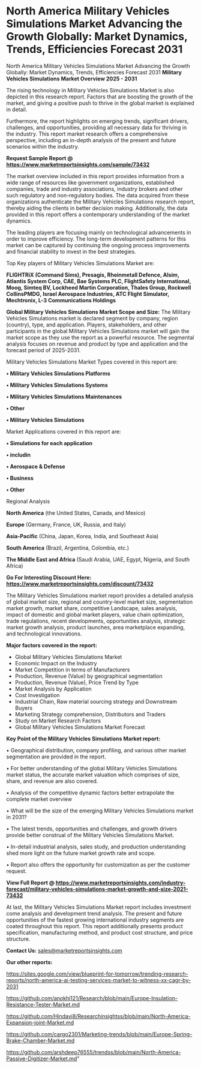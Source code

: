 # North America Military Vehicles Simulations Market Advancing the Growth Globally: Market Dynamics, Trends, Efficiencies Forecast 2031
North America Military Vehicles Simulations Market Advancing the Growth Globally: Market Dynamics, Trends, Efficiencies Forecast 2031
<Strong> Military Vehicles Simulations Market Overview 2025 - 2031</strong>

The rising technology in Military Vehicles Simulations Market is also depicted in this research report. Factors that are boosting the growth of the market, and giving a positive push to thrive in the global market is explained in detail.

Furthermore, the report highlights on emerging trends, significant drivers, challenges, and opportunities, providing all necessary data for thriving in the industry. This report market research offers a comprehensive perspective, including an in-depth analysis of the present and future scenarios within the industry.

<strong>Request Sample Report @ <a href=https://www.marketreportsinsights.com/sample/73432>https://www.marketreportsinsights.com/sample/73432</a></strong>

The market overview included in this report provides information from a wide range of resources like government organizations, established companies, trade and industry associations, industry brokers and other such regulatory and non-regulatory bodies. The data acquired from these organizations authenticate the Military Vehicles Simulations research report, thereby aiding the clients in better decision making. Additionally, the data provided in this report offers a contemporary understanding of the market dynamics.

The leading players are focusing mainly on technological advancements in order to improve efficiency. The long-term development patterns for this market can be captured by continuing the ongoing process improvements and financial stability to invest in the best strategies.

Top Key players of Military Vehicles Simulations Market are:

<strong>FLIGHTRiX (Command Sims), Presagis, Rheinmetall Defence, Alsim, Atlantis System Corp, CAE, Bae Systems PLC, FlightSafety International, Moog, Simteq BV, Lockheed Martin Corporation, Thales Group, Rockwell CollinsPMDG, Israel Aerospace Industries, ATC Flight Simulator, Mechtronix, L-3 Communications Holdings</strong>

<strong><b>Global Military Vehicles Simulations Market Scope and Size:</b></strong>
The Military Vehicles Simulations market is declared segment by company, region (country), type, and application. Players, stakeholders, and other participants in the global Military Vehicles Simulations market will gain the market scope as they use the report as a powerful resource. The segmental analysis focuses on revenue and product by type and application and the forecast period of 2025-2031.

Military Vehicles Simulations Market Types covered in this report are:

<strong>• Military Vehicles Simulations Platforms

• Military Vehicles Simulations Systems

• Military Vehicles Simulations Maintenances

• Other

• Military Vehicles Simulations</strong>

Market Applications covered in this report are:

<strong>• Simulations for each application

• includin

• Aerospace & Defense

• Business

• Other</strong> 

Regional Analysis

<strong>North America</strong> (the United States, Canada, and Mexico)

<strong>Europe</strong> (Germany, France, UK, Russia, and Italy)

<strong>Asia-Pacific</strong> (China, Japan, Korea, India, and Southeast Asia)

<strong>South America</strong> (Brazil, Argentina, Colombia, etc.)

<strong>The Middle East and Africa</strong> (Saudi Arabia, UAE, Egypt, Nigeria, and South Africa)

<strong>Go For Interesting Discount Here: <a href=https://www.marketreportsinsights.com/discount/73432>https://www.marketreportsinsights.com/discount/73432</a></strong>

The Military Vehicles Simulations market report provides a detailed analysis of global market size, regional and country-level market size, segmentation market growth, market share, competitive Landscape, sales analysis, impact of domestic and global market players, value chain optimization, trade regulations, recent developments, opportunities analysis, strategic market growth analysis, product launches, area marketplace expanding, and technological innovations.

<strong><b>Major factors covered in the report:</b></strong>
<ul>
  <li>Global Military Vehicles Simulations Market </li>
  <li>Economic Impact on the Industry</li>
  <li>Market Competition in terms of Manufacturers</li>
  <li>Production, Revenue (Value) by geographical segmentation</li>
  <li>Production, Revenue (Value), Price Trend by Type</li>
  <li>Market Analysis by Application</li>
  <li>Cost Investigation</li>
  <li>Industrial Chain, Raw material sourcing strategy and Downstream Buyers</li>
  <li>Marketing Strategy comprehension, Distributors and Traders</li>
  <li>Study on Market Research Factors</li>
  <li>Global Military Vehicles Simulations Market Forecast</li>
</ul>

<strong><b>Key Point of the Military Vehicles Simulations Market report:</b></strong>

• Geographical distribution, company profiling, and various other market segmentation are provided in the report.

• For better understanding of the global Military Vehicles Simulations market status, the accurate market valuation which comprises of size, share, and revenue are also covered.

• Analysis of the competitive dynamic factors better extrapolate the complete market overview

• What will be the size of the emerging Military Vehicles Simulations market in 2031?

• The latest trends, opportunities and challenges, and growth drivers provide better construal of the Military Vehicles Simulations Market.

• In-detail industrial analysis, sales study, and production understanding shed more light on the future market growth rate and scope.

• Report also offers the opportunity for customization as per the customer request.

<strong><b>View Full Report @ <a href=https://www.marketreportsinsights.com/industry-forecast/military-vehicles-simulations-market-growth-and-size-2021-73432>https://www.marketreportsinsights.com/industry-forecast/military-vehicles-simulations-market-growth-and-size-2021-73432</a></b></strong>


At last, the Military Vehicles Simulations Market report includes investment come analysis and development trend analysis. The present and future opportunities of the fastest growing international industry segments are coated throughout this report. This report additionally presents product specification, manufacturing method, and product cost structure, and price structure.

<strong>Contact Us:</strong>
sales@marketreportsinsights.com

<strong>Our other reports:</strong>

<a href=https://sites.google.com/view/blueprint-for-tomorrow/trending-research-reports/north-america-ai-testing-services-market-to-witness-xx-cagr-by-2031>https://sites.google.com/view/blueprint-for-tomorrow/trending-research-reports/north-america-ai-testing-services-market-to-witness-xx-cagr-by-2031</a>

<a href=https://github.com/anokhi121/Research/blob/main/Europe-Insulation-Resistance-Tester-Market.md>https://github.com/anokhi121/Research/blob/main/Europe-Insulation-Resistance-Tester-Market.md</a>

<a href=https://github.com/Hindavi8/Researchinsightss/blob/main/North-America-Expansion-joint-Market.md>https://github.com/Hindavi8/Researchinsightss/blob/main/North-America-Expansion-joint-Market.md</a>

<a href=https://github.com/cargo2301/Marketing-trends/blob/main/Europe-Spring-Brake-Chamber-Market.md>https://github.com/cargo2301/Marketing-trends/blob/main/Europe-Spring-Brake-Chamber-Market.md</a>

<a href=https://github.com/arshdeep76555/trendss/blob/main/North-America-Passive-Digitizer-Market.md>https://github.com/arshdeep76555/trendss/blob/main/North-America-Passive-Digitizer-Market.md</a>"
